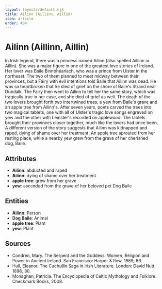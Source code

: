 ```yaml
---
layout: layouts/default.njk
title: Ailinn (Aillinn, Aillin)
icon: article
order: 404
---
```

# Ailinn (Aillinn, Aillin)

In Irish legend, there was a princess named Ailinn (also spelled Aillinn or Aillin). She was a major figure in one of the greatest love stories of Ireland. Her lover was Baile Binnbhéarlach, who was a prince from Ulster in the northeast. The two of them planned to meet midway between their provinces, but a Fairy with evil intentions told Baile that Ailinn was dead. He was so heartbroken that he died of grief on the shore of Baile's Strand near Dundalk. The Fairy then went to Ailinn to tell her the same story, which was tragically true in her case, and she died of grief as well. The death of the two lovers brought forth two intertwined trees, a yew from Baile's grave and an apple tree from Ailinn's. After seven years, poets carved the trees into two magical tablets, one with all of Ulster's tragic love songs engraved on yew and the other with Leinster's recorded on applewood. The tablets brought their provinces closer together, much like the lovers had once been. A different version of the story suggests that Ailinn was kidnapped and raped, dying of shame over her treatment. An apple tree sprouted from her resting place, while a nearby yew grew from the grave of her cherished dog, Baile.

## Attributes

- **Ailinn**: abducted and raped
- **Ailinn**: dying of shame over her treatment
- **apple tree**: grew from her grave
- **yew**: ascended from the grave of her beloved pet Dog Baile

## Entities

- **Ailinn**: Person
- **Dog Baile**: Animal
- **apple tree**: Plant
- **yew**: Plant

## Sources

- Condren, Mary. The Serpent and the Goddess: Women, Religion and Power in Ancient Ireland. San Francisco: Harper & Row, 1989, 66.
- Hull, Eleanor. The Cuchullin Saga in Irish Literature. London: David Nutt, 1898, 30.
- Monaghan, Patricia. The Encyclopedia of Celtic Mythology and Folklore. Checkmark Books, 2008.

